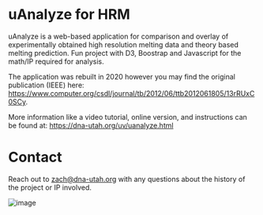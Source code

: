 # uAnalyze for HRM

uAnalyze is a web-based application for comparison and overlay of experimentally obtained high resolution melting data and theory based melting prediction.  Fun project with D3, Boostrap and Javascript for the math/IP required for analysis.

The application was rebuilt in 2020 however you may find the original publication (IEEE) here: https://www.computer.org/csdl/journal/tb/2012/06/ttb2012061805/13rRUxC0SCy.

More information like a video tutorial, online version, and instructions can be found at: https://dna-utah.org/uv/uanalyze.html

# Contact
Reach out to zach@dna-utah.org with any questions about the history of the project or IP involved.




![image](https://github.com/zachdwight/uAnalyze-HRM/assets/5149528/27616cfd-e44a-40da-bbe7-8521b262a656)

